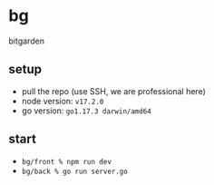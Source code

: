 # bg
bitgarden

## setup
- pull the repo (use SSH, we are professional here)
- node version: `v17.2.0`
- go version: `go1.17.3 darwin/amd64`

## start
- `bg/front % npm run dev`
- `bg/back % go run server.go`
